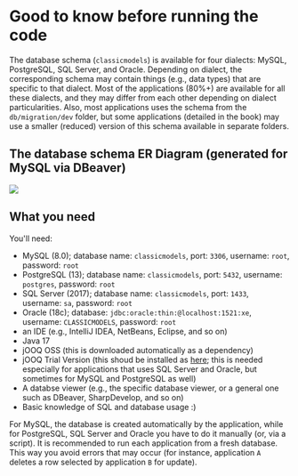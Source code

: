# Good to know before running the code

The database schema (`classicmodels`) is available for four dialects: MySQL, PostgreSQL, SQL Server, and Oracle. Depending on dialect, the corresponding schema may contain things (e.g., data types) that are specific to that dialect. Most of the applications (80%+) are available for all these dialects, and they may differ from each other depending on dialect particularities. Also, most applications uses the schema from the `db/migration/dev` folder, but some applications (detailed in the book) may use a smaller (reduced) version of this schema available in separate folders.

## The database schema ER Diagram (generated for MySQL via DBeaver)
![](https://github.com/PacktPublishing/Up-and-Running-with-jOOQ/blob/master/db/ER%20Diagram.png)

## What you need
You'll need:

- MySQL (8.0); database name: `classicmodels`, port: `3306`, username: `root`, password: `root` 
- PostgreSQL (13); database name: `classicmodels`, port: `5432`, username: `postgres`, password: `root`
- SQL Server (2017); database name: `classicmodels`, port: `1433`, username: `sa`, password: `root`
- Oracle (18c); database: `jdbc:oracle:thin:@localhost:1521:xe`, username: `CLASSICMODELS`, password: `root`
- an IDE (e.g., IntelliJ IDEA, NetBeans, Eclipse, and so on)
- Java 17
- jOOQ OSS (this is downloaded automatically as a dependency)
- jOOQ Trial Version (this shoud be installed as [here](https://github.com/PacktPublishing/Up-and-Running-with-jOOQ/blob/master/Install_jOOQ_Trial.mp4); this is needed especially for applications that uses SQL Server and Oracle, but sometimes for MySQL and PostgreSQL as well)
- A databse viewer (e.g., the specific database viewer, or a general one such as DBeaver, SharpDevelop, and so on)
- Basic knowledge of SQL and database usage :)

For MySQL, the database is created automatically by the application, while for PostgreSQL, SQL Server and Oracle you have to do it manually (or, via a script). It is recommended to run each application from a fresh database. This way you avoid errors that may occur (for instance, application `A` deletes a row selected by application `B` for update).
